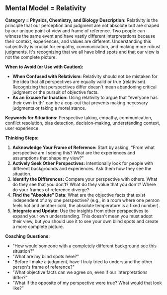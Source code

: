 ## Mental Model = Relativity

**Category = Physics, Chemistry, and Biology**
**Description:** 
Relativity is the principle that our perception and judgment are not absolute but are shaped by our unique point of view and frame of reference. Two people can witness the same event and have vastly different interpretations because their context, experiences, and values are different. Understanding this subjectivity is crucial for empathy, communication, and making more robust judgments. It's recognizing that we all have blind spots and that our view is not the complete picture.

**When to Avoid (or Use with Caution):**
- **When Confused with Relativism:** Relativity should not be mistaken for the idea that all perspectives are equally valid or true (relativism). Recognizing that perspectives differ doesn't mean abandoning critical judgment or the pursuit of objective facts.
- **As an Excuse for Inaction:** Using relativity to argue that "everyone has their own truth" can be a cop-out that prevents making necessary judgments or taking a moral stance.

**Keywords for Situations:**
Perspective taking, empathy, communication, conflict resolution, bias detection, decision-making, understanding context, user experience.

**Thinking Steps:**
1. **Acknowledge Your Frame of Reference:** Start by asking, "From what perspective am I seeing this? What are the experiences and assumptions that shape my view?"
2. **Actively Seek Other Perspectives:** Intentionally look for people with different backgrounds and experiences. Ask them how they see the situation.
3. **Identify the Differences:** Compare your perspective with others. What do they see that you don't? What do they value that you don't? Where do your frames of reference diverge?
4. **Find the "Absolute" Data:** What are the objective facts that exist independent of any one perspective? (e.g., in a room where one person feels hot and another cold, the absolute temperature is a fixed number).
5. **Integrate and Update:** Use the insights from other perspectives to expand your own understanding. This doesn't mean you must adopt their view, but you should use it to see your own blind spots and create a more complete picture.

**Coaching Questions:**
- "How would someone with a completely different background see this situation?"
- "What are my blind spots here?"
- "Before I make a judgment, have I truly tried to understand the other person's frame of reference?"
- "What objective facts can we agree on, even if our interpretations differ?"
- "What if the opposite of my perspective were true? What would that look like?"